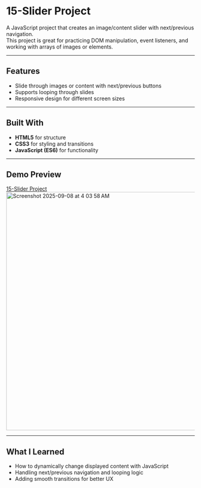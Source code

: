 # 15-Slider Project

A JavaScript project that creates an image/content slider with next/previous navigation.  
This project is great for practicing DOM manipulation, event listeners, and working with arrays of images or elements.

---

## Features
- Slide through images or content with next/previous buttons  
- Supports looping through slides  
- Responsive design for different screen sizes  

---

## Built With
- **HTML5** for structure  
- **CSS3** for styling and transitions  
- **JavaScript (ES6)** for functionality  

---

## Demo Preview
[15-Slider Project](https://devliwa.github.io/15-slider/) 
<img width="1275" height="636" alt="Screenshot 2025-09-08 at 4 03 58 AM" src="https://github.com/user-attachments/assets/6403c0e3-bf9b-4a66-8fb6-c02d6d196687" />


---

## What I Learned
- How to dynamically change displayed content with JavaScript  
- Handling next/previous navigation and looping logic  
- Adding smooth transitions for better UX  
